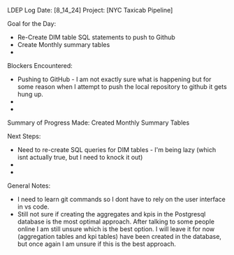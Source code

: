 LDEP Log
Date: [8_14_24]
Project: [NYC Taxicab Pipeline]

Goal for the Day:
- Re-Create DIM table SQL statements to push to Github
- Create Monthly summary tables
-

Blockers Encountered:
- Pushing to GitHub - I am not exactly sure what is happening but for some reason when I attempt to push the local repository to github it gets hung up.
- 
-

Summary of Progress Made:
Created Monthly Summary Tables


Next Steps:
- Need to re-create SQL queries for DIM tables - I'm being lazy (which isnt actually true, but I need to knock it out)
-
-

General Notes:
- I need to learn git commands so I dont have to rely on the user interface in vs code.
- Still not sure if creating the aggregates and kpis in the Postgresql database is the most optimal approach. After talking to some people online I am still unsure which is the best option. I will leave it for now (aggregation tables and kpi tables) have been created in the database, but once again I am unsure if this is the best approach.